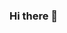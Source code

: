 ### Hi there 👋

<!--
**adrianalvird/adrianalvird** is a personal web site built in Django-Framework, because its `README.md` (this file) appears on your GitHub profile.

Here are some ideas to get you started:

-send pull request  ...
- 🌱 collaborate with our open source project eLearnInstutution ...
- https://github.com/eLearnInstitute ...
- 

Thank You...
-->
